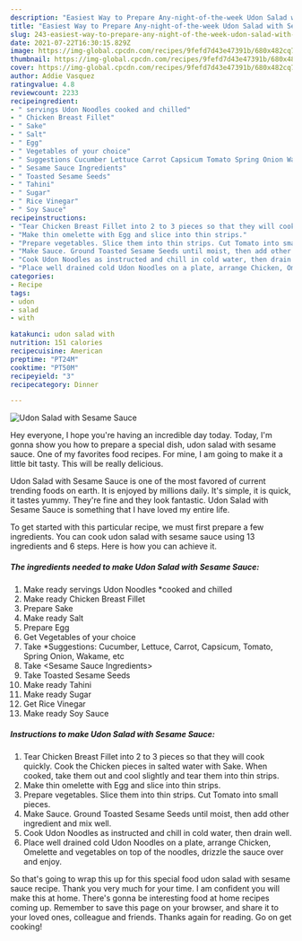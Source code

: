 ```yaml
---
description: "Easiest Way to Prepare Any-night-of-the-week Udon Salad with Sesame Sauce"
title: "Easiest Way to Prepare Any-night-of-the-week Udon Salad with Sesame Sauce"
slug: 243-easiest-way-to-prepare-any-night-of-the-week-udon-salad-with-sesame-sauce
date: 2021-07-22T16:30:15.829Z
image: https://img-global.cpcdn.com/recipes/9fefd7d43e47391b/680x482cq70/udon-salad-with-sesame-sauce-recipe-main-photo.jpg
thumbnail: https://img-global.cpcdn.com/recipes/9fefd7d43e47391b/680x482cq70/udon-salad-with-sesame-sauce-recipe-main-photo.jpg
cover: https://img-global.cpcdn.com/recipes/9fefd7d43e47391b/680x482cq70/udon-salad-with-sesame-sauce-recipe-main-photo.jpg
author: Addie Vasquez
ratingvalue: 4.8
reviewcount: 2233
recipeingredient:
- " servings Udon Noodles cooked and chilled"
- " Chicken Breast Fillet"
- " Sake"
- " Salt"
- " Egg"
- " Vegetables of your choice"
- " Suggestions Cucumber Lettuce Carrot Capsicum Tomato Spring Onion Wakame etc"
- " Sesame Sauce Ingredients"
- " Toasted Sesame Seeds"
- " Tahini"
- " Sugar"
- " Rice Vinegar"
- " Soy Sauce"
recipeinstructions:
- "Tear Chicken Breast Fillet into 2 to 3 pieces so that they will cook quickly. Cook the Chicken pieces in salted water with Sake. When cooked, take them out and cool slightly and tear them into thin strips."
- "Make thin omelette with Egg and slice into thin strips."
- "Prepare vegetables. Slice them into thin strips. Cut Tomato into small pieces."
- "Make Sauce. Ground Toasted Sesame Seeds until moist, then add other ingredient and mix well."
- "Cook Udon Noodles as instructed and chill in cold water, then drain well."
- "Place well drained cold Udon Noodles on a plate, arrange Chicken, Omelette and vegetables on top of the noodles, drizzle the sauce over and enjoy."
categories:
- Recipe
tags:
- udon
- salad
- with

katakunci: udon salad with 
nutrition: 151 calories
recipecuisine: American
preptime: "PT24M"
cooktime: "PT50M"
recipeyield: "3"
recipecategory: Dinner

---
```



![Udon Salad with Sesame Sauce](https://img-global.cpcdn.com/recipes/9fefd7d43e47391b/680x482cq70/udon-salad-with-sesame-sauce-recipe-main-photo.jpg)

Hey everyone, I hope you're having an incredible day today. Today, I'm gonna show you how to prepare a special dish, udon salad with sesame sauce. One of my favorites food recipes. For mine, I am going to make it a little bit tasty. This will be really delicious.

Udon Salad with Sesame Sauce is one of the most favored of current trending foods on earth. It is enjoyed by millions daily. It's simple, it is quick, it tastes yummy. They're fine and they look fantastic. Udon Salad with Sesame Sauce is something that I have loved my entire life.




To get started with this particular recipe, we must first prepare a few ingredients. You can cook udon salad with sesame sauce using 13 ingredients and 6 steps. Here is how you can achieve it.

<!--inarticleads1-->

##### The ingredients needed to make Udon Salad with Sesame Sauce:

1. Make ready  servings Udon Noodles *cooked and chilled
1. Make ready  Chicken Breast Fillet
1. Prepare  Sake
1. Make ready  Salt
1. Prepare  Egg
1. Get  Vegetables of your choice
1. Take  *Suggestions: Cucumber, Lettuce, Carrot, Capsicum, Tomato, Spring Onion, Wakame, etc
1. Take  &lt;Sesame Sauce Ingredients&gt;
1. Take  Toasted Sesame Seeds
1. Make ready  Tahini
1. Make ready  Sugar
1. Get  Rice Vinegar
1. Make ready  Soy Sauce




<!--inarticleads2-->

##### Instructions to make Udon Salad with Sesame Sauce:

1. Tear Chicken Breast Fillet into 2 to 3 pieces so that they will cook quickly. Cook the Chicken pieces in salted water with Sake. When cooked, take them out and cool slightly and tear them into thin strips.
1. Make thin omelette with Egg and slice into thin strips.
1. Prepare vegetables. Slice them into thin strips. Cut Tomato into small pieces.
1. Make Sauce. Ground Toasted Sesame Seeds until moist, then add other ingredient and mix well.
1. Cook Udon Noodles as instructed and chill in cold water, then drain well.
1. Place well drained cold Udon Noodles on a plate, arrange Chicken, Omelette and vegetables on top of the noodles, drizzle the sauce over and enjoy.




So that's going to wrap this up for this special food udon salad with sesame sauce recipe. Thank you very much for your time. I am confident you will make this at home. There's gonna be interesting food at home recipes coming up. Remember to save this page on your browser, and share it to your loved ones, colleague and friends. Thanks again for reading. Go on get cooking!
